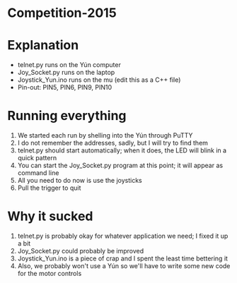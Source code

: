 # Competition-2015
# Explanation
<ul>
  <li>telnet.py runs on the Yún computer</li>
  <li>Joy_Socket.py runs on the laptop</li>
  <li>Joystick_Yun.ino runs on the mu (edit this as a C++ file)</li>
  <li>Pin-out: PIN5, PIN6, PIN9, PIN10</li>
</ul>

# Running everything
<ol>
  <li>We started each run by shelling into the Yún through PuTTY</li>
  <li>I do not remember the addresses, sadly, but I will try to find them</li>
  <li>telnet.py should start automatically; when it does, the LED will blink in a quick pattern</li>
  <li>You can start the Joy_Socket.py program at this point; it will appear as command line</li>
  <li>All you need to do now is use the joysticks</li>
  <li>Pull the trigger to quit</li>
</ol>

# Why it sucked
<ol>
  <li>telnet.py is probably okay for whatever application we need; I fixed it up a bit</li>
  <li>Joy_Socket.py could probably be improved</li>
  <li>Joystick_Yun.ino is a piece of crap and I spent the least time bettering it</li>
  <li>Also, we probably won't use a Yún so we'll have to write some new code for the motor controls</li>
</ol>
